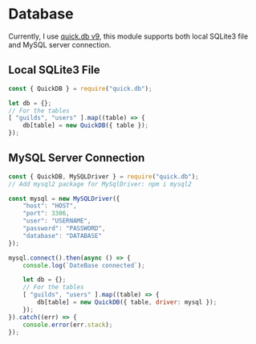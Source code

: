 # Database
Currently, I use [quick.db v9](https://github.com/plexidev/quick.db/tree/9.1.6), this module supports both local SQLite3 file and MySQL server connection.

## Local SQLite3 File
```js
const { QuickDB } = require("quick.db");

let db = {};
// For the tables
[ "guilds", "users" ].map((table) => {
    db[table] = new QuickDB({ table });
});
```

## MySQL Server Connection
```js
const { QuickDB, MySQLDriver } = require("quick.db");
// Add mysql2 package for MySqlDriver: npm i mysql2

const mysql = new MySQLDriver({
    "host": "HOST",
    "port": 3306,
    "user": "USERNAME",
    "password": "PASSWORD",
    "database": "DATABASE"
});

mysql.connect().then(async () => {
    console.log(`DateBase connected`);

    let db = {};
    // For the tables
    [ "guilds", "users" ].map((table) => {
        db[table] = new QuickDB({ table, driver: mysql });
    });
}).catch((err) => {
    console.error(err.stack);
});
```
